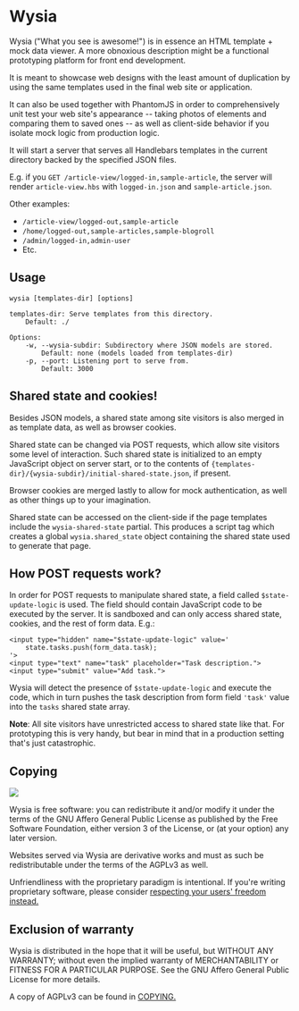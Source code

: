 Wysia
=====

Wysia ("What you see is awesome!") is in essence an HTML template + mock data viewer. A more obnoxious description might be a functional prototyping platform for front end development.

It is meant to showcase web designs with the least amount of duplication by using the same templates used in the final web site or application.

It can also be used together with PhantomJS in order to comprehensively unit test your web site's appearance -- taking photos of elements and comparing them to saved ones -- as well as client-side behavior if you isolate mock logic from production logic.

It will start a server that serves all Handlebars templates in the current directory backed by the specified JSON files.

E.g. if you `GET /article-view/logged-in,sample-article`, the server will render `article-view.hbs` with `logged-in.json` and `sample-article.json`.

Other examples:

* `/article-view/logged-out,sample-article`
* `/home/logged-out,sample-articles,sample-blogroll`
* `/admin/logged-in,admin-user`
* Etc.

Usage
-----

	wysia [templates-dir] [options]

	templates-dir: Serve templates from this directory.
		Default: ./

	Options:
		-w, --wysia-subdir: Subdirectory where JSON models are stored.
			Default: none (models loaded from templates-dir)
		-p, --port: Listening port to serve from.
			Default: 3000

Shared state and cookies!
-------------------------

Besides JSON models, a shared state among site visitors is also merged in as template data, as well as browser cookies.

Shared state can be changed via POST requests, which allow site visitors some level of interaction. Such shared state is initialized to an empty JavaScript object on server start, or to the contents of `{templates-dir}/{wysia-subdir}/initial-shared-state.json`, if present.

Browser cookies are merged lastly to allow for mock authentication, as well as other things up to your imagination.

Shared state can be accessed on the client-side if the page templates include the `wysia-shared-state` partial. This produces a script tag which creates a global `wysia.shared_state` object containing the shared state used to generate that page.

How POST requests work?
-----------------------

In order for POST requests to manipulate shared state, a field called `$state-update-logic` is used. The field should contain JavaScript code to be executed by the server. It is sandboxed and can only access shared state, cookies, and the rest of form data. E.g.:

    <input type="hidden" name="$state-update-logic" value='
		state.tasks.push(form_data.task);
	'>
	<input type="text" name="task" placeholder="Task description.">
	<input type="submit" value="Add task.">

Wysia will detect the presence of `$state-update-logic` and execute the code, which in turn pushes the task description from form field `'task'` value into the `tasks` shared state array.

__Note__: All site visitors have unrestricted access to shared state like that. For prototyping this is very handy, but bear in mind that in a production setting that's just catastrophic.

Copying
-------

![](https://www.gnu.org/graphics/agplv3-155x51.png)

Wysia is free software: you can redistribute it and/or modify it under the terms of the GNU Affero General Public License as published by the Free Software Foundation, either version 3 of the License, or (at your option) any later version.

Websites served via Wysia are derivative works and must as such be redistributable under the terms of the AGPLv3 as well.

Unfriendliness with the proprietary paradigm is intentional. If you're writing proprietary software, please consider [respecting your users' freedom instead.](https://www.gnu.org/philosophy/free-sw.html)

Exclusion of warranty
---------------------

Wysia is distributed in the hope that it will be useful, but WITHOUT ANY WARRANTY; without even the implied warranty of MERCHANTABILITY or FITNESS FOR A PARTICULAR PURPOSE. See the GNU Affero General Public License for more details.

A copy of AGPLv3 can be found in [COPYING.](COPYING)
